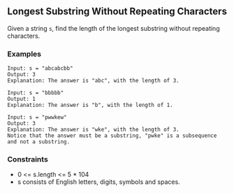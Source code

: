 ## Longest Substring Without Repeating Characters

Given a string `s`, find the length of the longest substring without repeating characters.

### Examples

```
Input: s = "abcabcbb"
Output: 3
Explanation: The answer is "abc", with the length of 3.
```

```
Input: s = "bbbbb"
Output: 1
Explanation: The answer is "b", with the length of 1.
```

```
Input: s = "pwwkew"
Output: 3
Explanation: The answer is "wke", with the length of 3.
Notice that the answer must be a substring, "pwke" is a subsequence and not a substring.
```

### Constraints

* 0 <= s.length <= 5 * 104
* s consists of English letters, digits, symbols and spaces.
